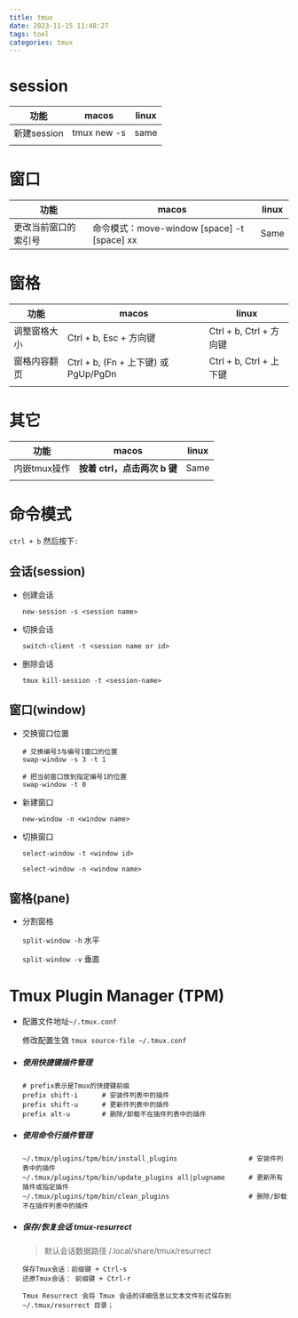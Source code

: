```yaml
---
title: tmux
date: 2023-11-15 11:48:27
tags: tool
categories: tmux
---
```


# session

| 功能        | macos                      | linux |
| ----------- | -------------------------- | ----- |
| 新建session | tmux new -s <session-name> | same  |
|             |                            |       |
# 窗口

| 功能                 | macos                                        | linux |
| -------------------- | -------------------------------------------- | ----- |
| 更改当前窗口的索引号 | 命令模式：move-window [space] -t [space]  xx | Same  |

# 窗格

| 功能         | macos                                | linux                   |
| ------------ | ------------------------------------ | ----------------------- |
| 调整窗格大小 | Ctrl + b, Esc + 方向键               | Ctrl + b, Ctrl + 方向键 |
| 窗格内容翻页 | Ctrl + b, (Fn + 上下键) 或 PgUp/PgDn | Ctrl + b, Ctrl + 上下键 |
|              |                                      |                         |

# 其它

| 功能         | macos                        | linux |
| ------------ | ---------------------------- | ----- |
| 内嵌tmux操作 | **按着 ctrl，点击两次 b 键** | Same  |
|              |                              |       |




# 命令模式

`ctrl + b` 然后按下`:`

## 会话(session)

- 创建会话

  `new-session -s <session name>` 

- 切换会话

  `switch-client -t <session name or id>`

- 删除会话

  `tmux kill-session -t <session-name>`

## 窗口(window)

- 交换窗口位置

  ```shell
  # 交换编号3与编号1窗口的位置
  swap-window -s 3 -t 1
  
  # 把当前窗口放到指定编号1的位置
  swap-window -t 0
  ```

  

- 新建窗口

  `new-window -n <window name>`

- 切换窗口

  `select-window -t <window id>`

  `select-window -n <window name>`

## 窗格(pane)

- 分割窗格

  `split-window -h` 水平

  `split-window -v` 垂直



# Tmux Plugin Manager (TPM)

- 配置文件地址`~/.tmux.conf`

  修改配置生效 `tmux source-file ~/.tmux.conf`

- ##### 使用快捷键插件管理

  ```
  # prefix表示是Tmux的快捷键前缀
  prefix shift-i      # 安装件列表中的插件
  prefix shift-u      # 更新件列表中的插件
  prefix alt-u        # 删除/卸载不在插件列表中的插件
  ```

- ##### 使用命令行插件管理

  ```
  ~/.tmux/plugins/tpm/bin/install_plugins                  # 安装件列表中的插件
  ~/.tmux/plugins/tpm/bin/update_plugins all|plugname      # 更新所有插件或指定插件
  ~/.tmux/plugins/tpm/bin/clean_plugins                    # 删除/卸载不在插件列表中的插件
  ```

  

- ##### 保存/恢复会话 tmux-resurrect

  > 默认会话数据路径 /.local/share/tmux/resurrect

  ```
  保存Tmux会话：前缀键 + Ctrl-s
  还原Tmux会话： 前缀键 + Ctrl-r
  
  Tmux Resurrect 会将 Tmux 会话的详细信息以文本文件形式保存到 ~/.tmux/resurrect 目录；
  ```

  
